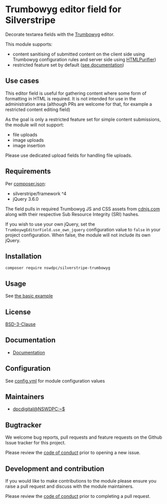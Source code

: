 # Trumbowyg editor field for Silverstripe

Decorate textarea fields with the [Trumbowyg](https://github.com/Alex-D/Trumbowyg) editor.

This module supports:
+ content sanitising of submitted content on the client side using Trumbowyg configuration rules and server side using [HTMLPurifier](https://github.com/ezyang/htmlpurifier))
+ restricted feature set by default ([see documentation](./docs/en/001_index.md))

## Use cases

This editor field is useful for gathering content where some form of formatting in HTML is required. It is not intended for use in the administration area (although PRs are welcome for that, for example a restricted content editing field)

As the goal is only a restricted feature set for simple content submissions, the module will not support:

+ file uploads
+ image uploads
+ image insertion

Please use dedicated upload fields for handling file uploads.

## Requirements

Per [composer.json](/composer.json):

+ silverstripe/framework ^4
+ jQuery 3.6.0

The field pulls in required Trumbowyg JS and CSS assets from [cdnjs.com](https://cdnjs.com) along with their respective Sub Resource Integrity (SRI) hashes.

If you wish to use your own jQuery, set the  `TrumboywgEditorField.use_own_jquery` configuration value to `false` in your project configuration. When false, the module will not include its own jQuery.

## Installation

```shell
composer require nswdpc/silverstripe-trumbowyg
```

## Usage

See [the basic example](./docs/en/001_index.md#basic-example)

## License

[BSD-3-Clause](./LICENSE.md)

## Documentation

* [Documentation](./docs/en/001_index.md)

## Configuration

See [config.yml](./_config/config.yml) for module configuration values

## Maintainers

+ [dpcdigital@NSWDPC:~$](https://dpc.nsw.gov.au)

## Bugtracker

We welcome bug reports, pull requests and feature requests on the Github Issue tracker for this project.

Please review the [code of conduct](./code-of-conduct.md) prior to opening a new issue.

## Development and contribution

If you would like to make contributions to the module please ensure you raise a pull request and discuss with the module maintainers.

Please review the [code of conduct](./code-of-conduct.md) prior to completing a pull request.
